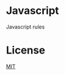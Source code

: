 # Javascript

Javascript rules

# License

[MIT](https://github.com/kshutkin/eslint-reasonable/blob/main/LICENSE)

